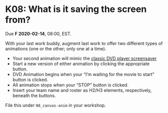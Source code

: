 # K08: What is it saving the screen from?

Due **F 2020-02-14**, 08:00, EST.

With your last work buddy, augment last work to offer two different types of animations (one or the other; only one at a time).

- Your second animation will mimic the [classic DVD player screensaver](https://www.youtube.com/watch?v=iI-RY8ducRc)
- Start a new version of either animation by clicking the appropriate button.
- DVD Animation begins when your “I’m waiting for the movie to start” button is clicked.
- All animation stops when your “STOP” button is clicked.
- Insert your team name and roster as H2/H3 elements, respectively, beneath the buttons.

File this under `08_canvas-anim` in your workshop.
